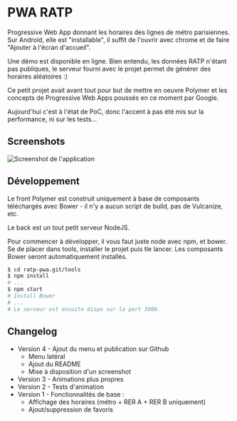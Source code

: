 # PWA RATP
Progressive Web App donnant les horaires des lignes de métro parisiennes. Sur
Android, elle est "installable", il suffit de l'ouvrir avec chrome et de faire
"Ajouter à l'écran d'accueil".

Une démo est disponible en ligne. Bien entendu, les données RATP n'étant pas
publiques, le serveur fourni avec le projet permet de générer des horaires
aléatoires :)

Ce petit projet avait avant tout pour but de mettre en oeuvre Polymer et les
concepts de Progressive Web Apps poussés en ce moment par Google.

Aujourd'hui c'est à l'état de PoC, donc l'accent à pas été mis sur la
performance, ni sur les tests...

## Screenshots

![Screenshot de l'application](https://raw.githubusercontent.com/Kehrlann/pwa-ratp/master/screenshots/pwa-ratp.png)

## Développement
Le front Polymer est construit uniquement à base de composants téléchargés avec
Bower - il n'y a aucun script de build, pas de Vulcanize, etc.

Le back est un tout petit serveur NodeJS.

Pour commencer à développer, il vous faut juste node avec npm, et bower. Se de
placer dans tools, installer le projet puis tle lancer. Les composants Bower
seront automatiquement installés.

```sh
$ cd ratp-pwa.git/tools
$ npm install
# ...
$ npm start
# Install Bower
# ...
# Le serveur est ensuite dispo sur le port 3000.
```

## Changelog
- Version 4 - Ajout du menu et publication sur Github
  - Menu latéral
  - Ajout du README
  - Mise à disposition d'un screenshot
- Version 3 - Animations plus propres
- Version 2 - Tests d'animation
- Version 1 - Fonctionnalités de base :
  - Affichage des horaires (métro + RER A + RER B uniquement)
  - Ajout/suppression de favoris
